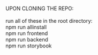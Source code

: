 UPON CLONING THE REPO:<br />
<br />
run all of these in the root directory:<br />
npm run allinstall<br />
npm run frontend<br />
npm run backend<br />
npm run storybook<br />





